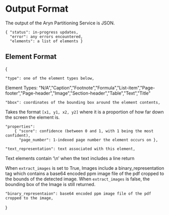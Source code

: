 # Output Format

The output of the Aryn Partitioning Service is JSON.

```text
{ "status": in-progress updates,
  "error": any errors encountered,
  "elements": a list of elements }
```

## Element Format

{
```text
"type": one of the element types below,
```

Element Types: "N/A","Caption","Footnote","Formula","List-item","Page-footer","Page-header","Image","Section-header","Table","Text","Title"

```text
"bbox": coordinates of the bounding box around the element contents,
```
Takes the format `[x1, y1, x2, y2]` where it is a proportion of how far down the screen the element is.
```text
"properties":
    { "score": confidence (between 0 and 1, with 1 being the most confident),
      "page_number": 1-indexed page number the element occurs on },
```

```text
"text_representation": text associated with this element,
```

Text elements contain ‘\n’ when the text includes a line return

When `extract_images` is set to True, Images include a binary_representation tag which contains a base64 encoded ppm image file of the pdf cropped to the bounds of the detected image. When `extract_images` is false, the bounding box of the Image is still returned.

```text
"binary_representaion": base64 encoded ppm image file of the pdf cropped to the image,
```
}